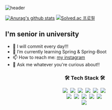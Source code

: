 ![header](https://capsule-render.vercel.app/api?type=soft&color=auto&height=150&section=header&text=MinChul-Son&fontSize=70&animation=twinkling)




<div align=left>
	
   [![Anurag's github stats](https://github-readme-stats.vercel.app/api?username=MinChul-Son)](https://github.com/anuraghazra/github-readme-stats)
[![Solved.ac
프로필](http://mazassumnida.wtf/api/v2/generate_badge?boj=smc5236)](https://solved.ac/smc5236)
  </div>
  <div>
	<h2>I'm senior in university</h2>
	<ul>
		<li>👯 I will commit every day!!!</li>
		<li>🌱 I’m currently learning Spring & Spring-Boot</li>
		<li>📫 How to reach me: <a href="https://www.instagram.com/minchul._.s/">my instagram</a></li>
		<li>💬 Ask me whatever you're curious about!!</li>
	</ul>	
</div>


<h3 align="center">🛠 Tech Stack 🛠</h3>

<p align="center">
  <img src="https://img.shields.io/badge/Python-3766AB?style=flat-square&logo=Python&logoColor=white"/></a>&nbsp 
  <img src="https://img.shields.io/badge/Java-007396?style=flat-square&logo=Java&logoColor=white"/></a>&nbsp 
  <img src="https://img.shields.io/badge/C-A8B9CC?style=flat-square&logo=C&logoColor=white"/></a>&nbsp 
  <img src="https://img.shields.io/badge/Javascript-ffb13b?style=flat-square&logo=javascript&logoColor=white"/></a>&nbsp 
  <img src="https://img.shields.io/badge/css-1572B6?style=flat-square&logo=css3&logoColor=white"/></a>&nbsp 
  <img src="https://img.shields.io/badge/HTML-6DB33F?style=flat-square&logo=HTML5&logoColor=white"/></a>&nbsp 
  <br> 
  <img src="https://img.shields.io/badge/Node.js-092E20?style=flat-square&logo=Node.js&logoColor=white"/></a>&nbsp 
  <img src="https://img.shields.io/badge/Mysql-E6B91E?style=flat-square&logo=MySql&logoColor=white"/></a>&nbsp 
  <img src="https://img.shields.io/badge/TensorFlow-DB3552?style=flat-square&logo=TensorFlow&logoColor=white"/></a>&nbsp
  <img src="https://img.shields.io/badge/Bootstrap-A8B9CC?style=flat-square&logo=Bootstrap&logoColor=white"/></a>&nbsp 
  <img src="https://img.shields.io/badge/Django-092E20?style=flat-square&logo=Django&logoColor=white"/></a>&nbsp 
  <br>
  <img src="https://img.shields.io/badge/Spring-6DB33F?style=flat-square&logo=Spring&logoColor=white"/></a>&nbsp 
</p>
  
  
   
<!--
**MinChul-Son/MinChul-Son** is a ✨ _special_ ✨ repository because its `README.md` (this file) appears on your GitHub profile.

Here are some ideas to get you started:

- 🔭 I’m currently working on ...
- 🌱 I’m currently learning ...
- 👯 I’m looking to collaborate on ..
- 🤔 I’m looking for help with ...
- 💬 Ask me about ...
- 📫 How to reach me: ...
- 😄 Pronouns: ...
- ⚡ Fun fact: ...
-->
